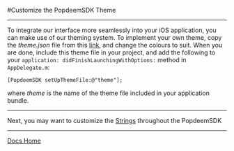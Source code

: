 #Customize the PopdeemSDK Theme

---


To integrate our interface more seamlessly into your iOS application, you can make use of our theming system. To implement your own theme, copy the *theme.json* file from this [link](https://gist.github.com/NQuinn27/df08250c6a9c7464b4e4 "Popdeem Theme"), and change the colours to suit. When you are done, include this theme file in your project, and add the following to your `application: didFinishLaunchingWithOptions:` method in `AppDelegate.m`:

	[PopdeemSDK setUpThemeFile:@"theme"];

where *theme* is the name of the theme file included in your application bundle.

---

Next, you may want to customize the [Strings](https://github.com/Popdeem/Popdeem-SDK-iOS/tree/master/Docs/strings.md "Strings") throughout the PopdeemSDK

---

[Docs Home](https://github.com/Popdeem/Popdeem-SDK-iOS/tree/master/Docs/README.md "Docs Home")
